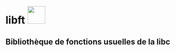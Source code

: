 # libft <img src="http://www.cfa-stephenson.fr/sites/default/files/images/%C3%A9cole%2042%20logo.png" width="48">
## Bibliothèque de fonctions usuelles de la libc
